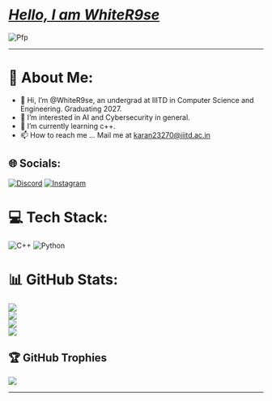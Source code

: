 


<!---
WhiteR9se/WhiteR9se is a ✨ special ✨ repository because its `README.md` (this file) appears on your GitHub profile.
You can click the Preview link to take a look at your changes.
--->

<H1><b><i><u> Hello, I am WhiteR9se  </u></i></b></H1>

![Pfp](https://avatars.githubusercontent.com/u/98538984?v=4)

***

# 💫 About Me:
- 👋 Hi, I’m @WhiteR9se, an undergrad at IIITD in Computer Science and Engineering. Graduating 2027.
- 👀 I’m interested in AI and Cybersecurity in general.
- 🌱 I’m currently learning c++.
- 📫 How to reach me ... Mail me at karan23270@iiitd.ac.in


## 🌐 Socials:
[![Discord](https://img.shields.io/badge/Discord-%237289DA.svg?logo=discord&logoColor=white)](https://discord.gg/realestkermit) [![Instagram](https://img.shields.io/badge/Instagram-%23E4405F.svg?logo=Instagram&logoColor=white)](https://instagram.com/karan83_)

# 💻 Tech Stack:
![C++](https://img.shields.io/badge/c++-%2300599C.svg?style=for-the-badge&logo=c%2B%2B&logoColor=white) ![Python](https://img.shields.io/badge/python-3670A0?style=for-the-badge&logo=python&logoColor=ffdd54)
# 📊 GitHub Stats:
![](https://github-readme-stats.vercel.app/api?username=WhiteR9se&theme=darcula&hide_border=false)<br/>
![](https://github-readme-streak-stats.herokuapp.com/?user=WhiteR9se&theme=darcula&hide_border=false)<br/>
![](https://github-readme-stats.vercel.app/api/top-langs/?username=WhiteR9se&theme=darcula&hide_border=false&include_all_commits=true&count_private=true)<br/>
![](https://github-readme-streak-stats.herokuapp.com/?username=WhiteR9se&theme=darcula&hide_border=false)<br/>


## 🏆 GitHub Trophies
![](https://github-profile-trophy.vercel.app/?username=WhiteR9se&theme=darkhub&no-frame=true&no-bg=false&margin-w=4)

---






